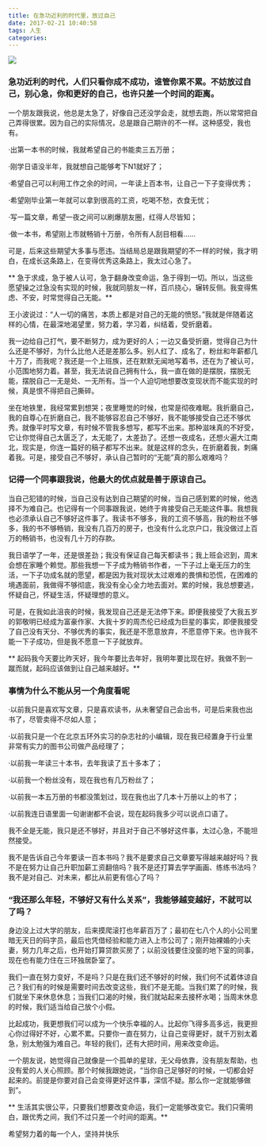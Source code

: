 ```yaml
---
title: 在急功近利的时代里，放过自己
date: 2017-02-21 10:40:58
tags: 人生
categories:
---
```


![](http://ojgqaw3ls.bkt.clouddn.com/fengzheng.jpg)

### 急功近利的时代，人们只看你成不成功，谁管你累不累。不妨放过自己，别心急，你和更好的自己，也许只差一个时间的距离。

一个朋友跟我说，他总是太急了，好像自己还没学会走，就想去跑，所以常常把自己弄得很累。因为自己的实际情况，总是跟自己期许的不一样。这种感受，我也有。
<!--more-->
·出第一本书的时候，我就希望自己的书能卖三五万册；

·刚学日语没半年，我就想自己能够考下N1就好了；

·希望自己可以利用工作之余的时间，一年读上百本书，让自己一下子变得优秀；

·希望刚毕业第一年就可以拿到很高的工资，吃喝不愁，衣食无忧；

·写一篇文章，希望一夜之间可以刷爆朋友圈，红得人尽皆知；

·做一本书，希望刚上市就畅销十万册，令所有人刮目相看……

可是，后来这些期望大多事与愿违。当结局总是跟我期望的不一样的时候，我才明白，在成长这条路上，在变得优秀这条路上，我太过心急了。

** 急于求成，急于被人认可，急于翻身改变命运，急于得到一切。所以，当这些愿望操之过急没有实现的时候，我就同朋友一样，百爪挠心，辗转反侧。我变得焦虑、不安，时常觉得自己无能。**

王小波说过：“人一切的痛苦，本质上都是对自己的无能的愤怒。”我就是伴随着这样的心情，在最深地渴望里，努力着，学习着，纠结着，受折磨着。

我一边给自己打气，要不断努力，成为更好的人；一边又备受折磨，觉得自己为什么还是不够好，为什么比他人还是差那么多。别人红了、成名了，粉丝和年薪都几十万了，而我呢？我还是一个上班族，还在默默无闻地写着书，还在为了被认可，小范围地努力着。甚至，我无法说自己拥有什么，我一直在做的是摆脱，摆脱无能，摆脱自己一无是处、一无所有。当一个人迫切地想要改变现状而不能实现的时候，真是恨不得把自己撕碎。

坐在地铁里，我经常累到想哭；夜里睡觉的时候，也常是彻夜难眠。我折磨自己，我的自尊心在折磨自己，我不能够容忍自己不够好，我不能够接受自己还不够优秀。就像平时写文章，有时候不管我多想写，都写不出来。那种滋味真的不好受，它让你觉得自己太匮乏了，太无能了，太差劲了。还想一夜成名，还想火遍大江南北，现实是，你连一篇好的稿子都写不出来。就是这样的念头，在折磨着我，刺痛着我。可是，接受自己不够好，承认自己暂时的“无能”真的那么艰难吗？

### 记得一个同事跟我说，他最大的优点就是善于原谅自己。

当自己犯错的时候，当自己没有达到自己期望的时候，当自己感到累的时候，他选择不为难自己。也记得有一个同事跟我说，她终于肯接受自己无能这件事。我想我也必须承认自己不够好这件事了。我读书不够多，我的工资不够高，我的粉丝不够多，我的书不够畅销，我没有几百万的房子，也没有什么北京户口，我没做过上百万的畅销书，也没有几十万的存款。

我日语学了一年，还是很差劲；我没有保证自己每天都读书；我上班会迟到，周末会想在家睡个赖觉。那些我想一下子成为畅销书作者，一下子过上毫无压力的生活，一下子功成名就的愿望，都是因为我对现状太过艰难的畏惧和恐慌，在困难的境遇面前，我做得不够彻底，我没有全心全力地去面对。累的时候，我总想要逃，怀疑自己，怀疑生活，怀疑理想的意义。

可是，在我如此沮丧的时候，我发现自己还是无法停下来。即便我接受了大我五岁的郭敬明已经成为富豪作家、大我十岁的周杰伦已经成为巨星的事实，即便我接受了自己没有天分、不够优秀的事实，我还是不愿意放弃，不愿意停下来。也许我不能一下子成功，但是我不愿意一下子就放弃。

** 起码我今天要比昨天好，我今年要比去年好，我明年要比现在好。我做不到一蹴而就，起码应该做到让自己越来越好。**

### 事情为什么不能从另一个角度看呢

·以前我只是喜欢写文章，只是喜欢读书，从未奢望自己会出书，可是后来我也出书了，尽管卖得不尽如人意；

·以前我只是一个在北京五环外实习的杂志社的小编辑，现在我已经置身于行业里非常有实力的图书公司做产品经理了；

·以前我一年读三十本书，去年我读了五十多本了；

·以前我一个粉丝没有，现在我也有几万粉丝了；

·以前我一本五万册的书都没策划过，现在我也出了几本十万册以上的书了；

·以前我连日语里面一句谢谢都不会说，现在起码我多少可以说点口语了。

我不全是无能，我只是还不够好，并且对于自己不够好这件事，太过心急，不能坦然接受。

我不是告诉自己今年要读一百本书吗？我不是要求自己文章要写得越来越好吗？我不是在努力让自己升职加薪工资翻倍吗？我不是还打算去学学画画、练练书法吗？我不是对自己、对未来，都比从前更有信心了吗？

### “我还那么年轻，不够好又有什么关系”，我能够越变越好，不就可以了吗？

身边没上过大学的朋友，后来摸爬滚打也年薪百万了；最初在七八个人的小公司里暗无天日的码字员，最后也凭借经验和能力进入上市公司了；刚开始裸婚的小夫妻，努力几年之后，也开始打算贷款买房了；以前没钱要住没窗的地下室的同事，现在也有能力住在三环独居卧室了。

我们一直在努力变好，不是吗？只是在我们还不够好的时候，我们何不试着体谅自己？我们有的时候是需要时间去改变这些，我们不是无能。当我们累了的时候，我们就坐下来休息休息；当我们口渴的时候，我们就站起来去接杯水喝；当周末休息的时候，我们适当给自己放个小假。

比起成功，我更想我们可以成为一个快乐幸福的人。比起你飞得多高多远，我更担心你过得好不好，心累不累。只要你一直在努力，让自己变得更好，就千万别太着急，别太勉强为难自己。年轻的我们，还有大把时间，用来改变命运。

一个朋友说，她觉得自己就像是一个孤单的星球，无父母依靠，没有朋友帮助，也没有爱的人关心照顾。那个时候我跟她说，“当你自己足够好的时候，一切都会好起来的。前提是你要对自己会变得更好这件事，深信不疑。那么你一定就能够做到”。

 ** 生活其实很公平，只要我们想要改变命运，我们一定能够改变它。我们只需明白，跟优秀之间，我们不过只差一个时间的距离。**

希望努力着的每一个人，坚持并快乐


